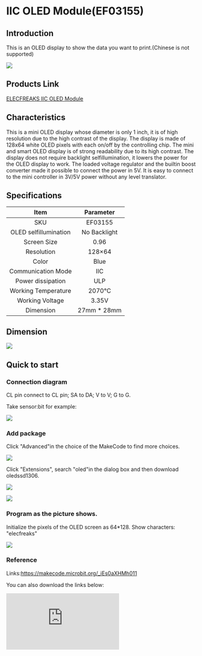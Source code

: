 ﻿# IIC OLED Module(EF03155)

## Introduction

 This is an OLED display to show the data you want to print.(Chinese is not supported)

 ![](https://wiki-media-ef.oss-cn-hongkong.aliyuncs.com//images/Xa4wAJ3.jpg)

## Products Link

[ELECFREAKS IIC OLED Module](https://shop.elecfreaks.com/products/elecfreaks-iic-oled-module?_pos=1&_sid=8e8a6b848&_ss=r)


## Characteristics



 This is a mini OLED display whose diameter is only 1 inch, it is of high resolution due to the  high contrast of the display.
 The display is made of 128x64 white OLED pixels with each on/off by the controlling chip.
 The mini and smart OLED display is of strong  readability due to its high contrast.
 The display does not require backlight selfillumination, it lowers the power for the OLED display to work.
 The loaded voltage regulator and the builtin boost converter made it possible to connect the power in 5V. It is easy to connect to the mini controller in 3V/5V power without any level translator.

## Specifications


Item | Parameter
:-: | :-:
SKU|EF03155
OLED selfillumination|No Backlight
Screen Size | 0.96
Resolution|128×64
Color|Blue
Communication Mode|IIC
Power dissipation|ULP
Working Temperature|2070℃
Working Voltage|3.35V
Dimension|27mm * 28mm

## Dimension


 ![](https://wiki-media-ef.oss-cn-hongkong.aliyuncs.com//images/0C9CgFF.jpg)

## Quick to start


### Connection diagram
 CL pin connect to CL pin; SA to DA; V to V; G to G.

Take sensor:bit for example:

 ![](https://wiki-media-ef.oss-cn-hongkong.aliyuncs.com//images/JnrQKL9.png)

###  Add package
 Click "Advanced"in the choice of the MakeCode to find more choices.

 ![](https://wiki-media-ef.oss-cn-hongkong.aliyuncs.com//images/smtcNoB.png)



 Click "Extensions", search "oled"in the dialog box and then download oledssd1306.

 ![](https://wiki-media-ef.oss-cn-hongkong.aliyuncs.com//images/25Cwyvf.png)

 ![](https://wiki-media-ef.oss-cn-hongkong.aliyuncs.com//images/XWFXKaU.png)

### Program as the picture shows.
 Initialize the pixels of the OLED screen as 64*128.
 Show characters: "elecfreaks"

 ![](https://wiki-media-ef.oss-cn-hongkong.aliyuncs.com//images/IK3ue9u.png)

### Reference


Links:https://makecode.microbit.org/_iEs0aXHMh011

You can also download the links below:


<div
    style={{
        position: 'relative',
        paddingBottom: '60%',
        overflow: 'hidden',
    }}
>
    <iframe
        src="https://makecode.microbit.org/_iEs0aXHMh011"
        frameborder="0"
        sandbox="allow-popups allow-forms allow-scripts allow-same-origin"
        style={{
            position: 'absolute',
            width: '100%',
            height: '100%',
        }}
    />
</div>


### Result
 "elecfreaks" is displayed on the screen.

 ![](https://wiki-media-ef.oss-cn-hongkong.aliyuncs.com//images/2ThINGK.jpg)

## Relevant cases


## Technique Files
